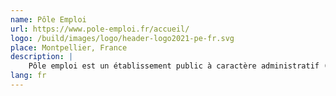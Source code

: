 ```yaml
---
name: Pôle Emploi
url: https://www.pole-emploi.fr/accueil/
logo: /build/images/logo/header-logo2021-pe-fr.svg
place: Montpellier, France
description: |
    Pôle emploi est un établissement public à caractère administratif (EPA), chargé de l'emploi en France..
lang: fr
---
```

